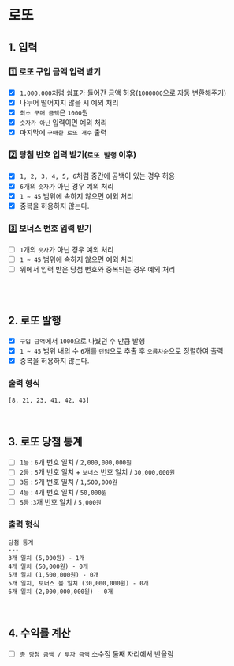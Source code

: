 # 로또
## 1. 입력
### 1️⃣ 로또 구입 금액 입력 받기
- [X] `1,000,000`처럼 쉼표가 들어간 금액 허용(`1000000`으로 자동 변환해주기)
- [X] 나누어 떨어지지 않을 시 예외 처리
- [X] `최소 구매 금액`은 `1000`원
- [X] `숫자가 아닌` 입력이면 예외 처리
- [X] 마지막에 `구매한 로또 개수` 출력

### 2️⃣ 당첨 번호 입력 받기(`로또 발행` 이후)
- [X] `1, 2, 3, 4, 5, 6`처럼 중간에 공백이 있는 경우 허용
- [X] `6`개의 `숫자`가 아닌 경우 예외 처리
- [X] `1 ~ 45` 범위에 속하지 않으면 예외 처리
- [X] 중복을 허용하지 않는다.

### 3️⃣ 보너스 번호 입력 받기
- [ ] `1`개의 `숫자`가 아닌 경우 예외 처리
- [ ] `1 ~ 45` 범위에 속하지 않으면 예외 처리
- [ ] 위에서 입력 받은 당첨 번호와 중복되는 경우 예외 처리

<br>
<br>

## 2. 로또 발행
- [X] `구입 금액`에서 `1000`으로 나눴던 수 만큼 발행
- [X] `1 ~ 45` 범위 내의 수 `6`개를 `랜덤`으로 추출 후 `오름차순`으로 정렬하여 출력
- [X] 중복을 허용하지 않는다.
### 출력 형식
```
[8, 21, 23, 41, 42, 43] 
```
<br>

## 3. 로또 당첨 통계
- [ ] `1등` : `6`개 번호 일치 / `2,000,000,000원`
- [ ] `2등` : `5`개 번호 일치 + `보너스` 번호 일치 / `30,000,000원`
- [ ] `3등` : `5`개 번호 일치 / `1,500,000원`
- [ ] `4등` : `4`개 번호 일치 / `50,000원`
- [ ] `5등` :`3`개 번호 일치 / `5,000원`

### 출력 형식
```
당첨 통계
---
3개 일치 (5,000원) - 1개
4개 일치 (50,000원) - 0개
5개 일치 (1,500,000원) - 0개
5개 일치, 보너스 볼 일치 (30,000,000원) - 0개
6개 일치 (2,000,000,000원) - 0개
```
<br>

## 4. 수익률 계산
- [ ] `총 당첨 금액 / 투자 금액` 소수점 둘째 자리에서 반올림
